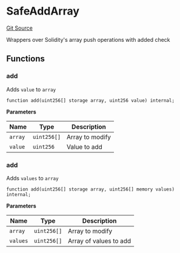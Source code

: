 # SafeAddArray
[Git Source](https://github.com/ubiquity/ubiquity-dollar/blob/fc408f67cf3bb2985f27c3122e2ac2dfaafec2a2/src/dollar/utils/SafeAddArray.sol)

Wrappers over Solidity's array push operations with added check


## Functions
### add

Adds `value` to `array`


```solidity
function add(uint256[] storage array, uint256 value) internal;
```
**Parameters**

|Name|Type|Description|
|----|----|-----------|
|`array`|`uint256[]`|Array to modify|
|`value`|`uint256`|Value to add|


### add

Adds `values` to `array`


```solidity
function add(uint256[] storage array, uint256[] memory values) internal;
```
**Parameters**

|Name|Type|Description|
|----|----|-----------|
|`array`|`uint256[]`|Array to modify|
|`values`|`uint256[]`|Array of values to add|


